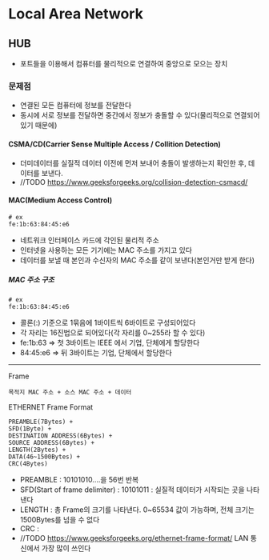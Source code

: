 # Local Area Network
## HUB
- 포트들을 이용해서 컴퓨터를 물리적으로 연결하여 중앙으로 모으는 장치
### 문제점
- 연결된 모든 컴퓨터에 정보를 전달한다
- 동시에 서로 정보를 전달하면 중간에서 정보가 충돌할 수 있다(물리적으로 연결되어있기 때문에)
#### CSMA/CD(Carrier Sense Multiple Access / Collition Detection)
- 더미데이터를 실질적 데이터 이전에 먼저 보내어 충돌이 발생하는지 확인한 후, 데이터를 보낸다.
- //TODO https://www.geeksforgeeks.org/collision-detection-csmacd/
#### MAC(Medium Access Control)
```
# ex
fe:1b:63:84:45:e6
```
- 네트워크 인터페이스 카드에 각인된 물리적 주소
- 인터넷을 사용하는 모든 기기에는 MAC 주소를 가지고 있다
- 데이터를 보낼 때 본인과 수신자의 MAC 주소를 같이 보낸다(본인거만 받게 한다)
##### MAC 주소 구조
```
# ex
fe:1b:63:84:45:e6
```
- 콜론(:) 기준으로 1묶음에 1바이트씩 6바이트로 구성되어있다
- 각 자리는 16진법으로 되어있다(각 자리를 0~255라 할 수 있다)
- fe:1b:63 => 첫 3바이트는 IEEE 에서 기업, 단체에게 할당한다
- 84:45:e6 => 뒤 3바이트는 기업, 단체에서 할당한다

---
Frame
```
목적지 MAC 주소 + 소스 MAC 주소 + 데이터
```
ETHERNET Frame Format
```
PREAMBLE(7Bytes) + 
SFD(1Byte) + 
DESTINATION ADDRESS(6Bytes) +
SOURCE ADDRESS(6Bytes) +
LENGTH(2Bytes) +
DATA(46~1500Bytes) +
CRC(4Bytes)

```
- PREAMBLE : 10101010....을 56번 반복
- SFD(Start of frame delimiter) : 10101011 : 실질적 데이터가 시작되는 곳을 나타낸다
- LENGTH : 총 Frame의 크기를 나타낸다. 0~65534 값이 가능하며, 전체 크기는 1500Bytes를 넘을 수 없다
- CRC : 
- //TODO https://www.geeksforgeeks.org/ethernet-frame-format/
LAN 통신에서 가장 많이 쓰인다